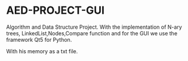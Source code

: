 # AED-PROJECT-GUI
Algorithm and Data Structure Project.
With the implementation of N-ary trees,
LinkedList,Nodes,Compare function and 
for the GUI we use the framework Qt5 for
Python.

With his memory as a txt file.
